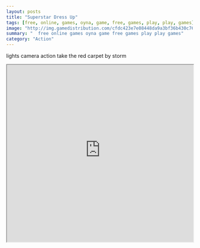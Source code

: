 ```yaml
---
layout: posts
title: "Superstar Dress Up"
tags: [free, online, games, oyna, game, free, games, play, play, games]
image: "http://img.gamedistribution.com/cfdc423e7e08448da9a3bf36b430c762.jpg"
summary: "  free online games oyna game free games play play games"
category: "Action"
---
```


lights camera action take the red carpet by storm

<iframe width="100%" height="480px;" src="http://flash.gamedistribution.com?game=cfdc423e7e08448da9a3bf36b430c762"></iframe>
